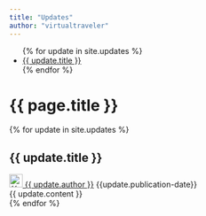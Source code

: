 ```yaml
---
title: "Updates" 
author: "virtualtraveler"
---
```


<div class="article-index">
<ul>
  {% for update in site.updates %}
    <li>
      <a href="# {{ update.id }}">{{ update.title }}</a>
    </li>
  {% endfor %}
</ul>
</div>

# {{ page.title }}

{% for update in site.updates %}
<article>
  <h2 id="{{update.id}}">{{ update.title }}</h2>
  <div class="article-meta">
    <a href="{{ page.github-url }}{{ update.author }}" class="post-author">
      <img src="{{ page.github-url }}{{ update.author }}.png" class="avatar" alt="{{ update.author }} avatar" width="24" height="24">
      {{ update.author }}</a>	
	<span class="date">{{update.publication-date}}</span>
  </div>
  <div class="article-content">
    {{ update.content }}
  </div>
</article>
{% endfor %}